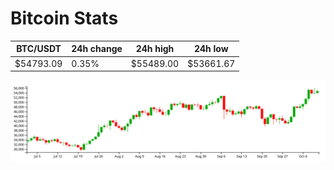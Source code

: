 # Bitcoin Stats

BTC/USDT|24h change|24h high|24h low|
|---|---|---|---|
|$54793.09|0.35%|$55489.00|$53661.67|

<img src="./chart.svg">
